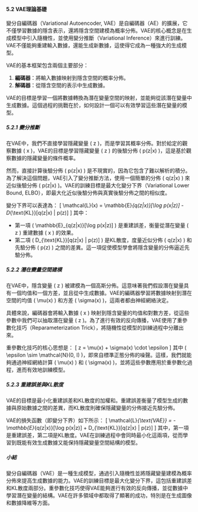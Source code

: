 #### 5.2 VAE理論基礎

變分自編碼器（Variational Autoencoder, VAE）是自編碼器（AE）的擴展，它不僅學習數據的隱含表示，還將隱含空間建模為概率分佈。VAE的核心概念是在生成模型中引入隨機性，並使用變分推斷（Variational Inference）來進行訓練。VAE不僅能夠重建輸入數據，還能生成新數據，這使得它成為一種強大的生成模型。

VAE的基本框架包含兩個主要部分：
1. **編碼器**：將輸入數據映射到隱含空間的概率分佈。
2. **解碼器**：從隱含空間的表示中生成數據。

VAE的目標是學習一個將數據轉換為潛在變量空間的映射，並能夠從該潛在變量中生成數據。這個過程的挑戰在於，如何設計一個可以有效學習這些潛在變量的模型。

##### 5.2.1 變分推斷

在VAE中，我們不直接學習隱藏變量 \( z \)，而是學習其概率分佈。對於給定的觀察數據 \( x \)，VAE的目標是學習隱藏變量 \( z \) 的後驗分佈 \( p(z|x) \)，這是基於觀察數據的隱藏變量的條件概率。

然而，直接計算後驗分佈 \( p(z|x) \) 是不現實的，因為它包含了難以解析的積分。為了解決這個問題，VAE引入了變分推斷方法，使用一個簡單的分佈 \( q(z|x) \) 來近似後驗分佈 \( p(z|x) \)。VAE的訓練目標是最大化變分下界（Variational Lower Bound, ELBO），即最大化近似後驗分佈與真實後驗分佈之間的相似度。

變分下界可以表達為：
\[
\mathcal{L}(x) = \mathbb{E}_{q(z|x)}[\log p(x|z)] - D_{\text{KL}}[q(z|x) \| p(z)]
\]
其中：
- 第一項 \( \mathbb{E}_{q(z|x)}[\log p(x|z)] \) 是重建誤差，衡量從潛在變量 \( z \) 重建數據 \( x \) 的效果。
- 第二項 \( D_{\text{KL}}[q(z|x) \| p(z)] \) 是KL散度，度量近似分佈 \( q(z|x) \) 和先驗分佈 \( p(z) \) 之間的差異。這一項促使模型學會將隱含變量的分佈逼近先驗分佈。

##### 5.2.2 潛在變量空間建模

在VAE中，隱含變量 \( z \) 被建模為一個高斯分佈。這意味著我們假設潛在變量具有一個均值和一個方差，並且從中生成數據。VAE的編碼器學習將數據映射到潛在空間的均值 \( \mu(x) \) 和方差 \( \sigma(x) \)，這兩者都由神經網絡決定。

具體來說，編碼器會將輸入數據 \( x \) 映射到隱含變量的均值和對數方差，從這些參數中我們可以抽取潛在變量 \( z \)。為了進行有效的反向傳播，VAE使用了重參數化技巧（Reparameterization Trick），將隨機性從模型的訓練過程中分離出來。

重參數化技巧的核心思想是：
\[
z = \mu(x) + \sigma(x) \cdot \epsilon
\]
其中 \( \epsilon \sim \mathcal{N}(0, I) \)，即來自標準正態分佈的噪聲。這樣，我們就能夠通過神經網絡計算 \( \mu(x) \) 和 \( \sigma(x) \)，並將這些參數應用於重參數化過程，進而有效地訓練模型。

##### 5.2.3 重建誤差與KL散度

VAE的目標是最小化重建誤差和KL散度的加權和。重建誤差衡量了模型生成的數據與原始數據之間的差異，而KL散度則確保隱藏變量的分佈接近先驗分佈。

VAE的損失函數（即變分下界）如下所示：
\[
\mathcal{L}_{\text{VAE}} = - \mathbb{E}_{q(z|x)}[\log p(x|z)] + D_{\text{KL}}[q(z|x) \| p(z)]
\]
其中，第一項是重建誤差，第二項是KL散度。VAE在訓練過程中會同時最小化這兩項，從而學習到既能有效生成數據又能保持隱藏變量空間結構的模型。

##### 小結

變分自編碼器（VAE）是一種生成模型，通過引入隨機性並將隱藏變量建模為概率分佈來提高生成數據的能力。VAE的訓練目標是最大化變分下界，這包括重建誤差和KL散度兩部分。重參數化技巧使得VAE能夠進行有效的反向傳播，並從數據中學習潛在變量的結構。VAE在許多領域中都取得了顯著的成功，特別是在生成圖像和數據降維等方面。